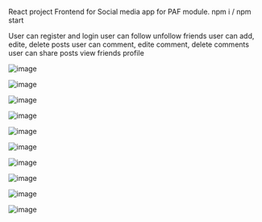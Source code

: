 React project Frontend for Social media app for PAF module.
npm i / npm start

User can register and login 
user can follow unfollow friends
user can add, edite, delete posts
user can comment, edite comment, delete comments
user can share posts
view friends profile



![image](https://github.com/IT21284816/SocialNetwork-Frontend-React/assets/99232799/dc44b9d6-3549-48bc-8181-ac77ed7f29a8)

![image](https://github.com/IT21284816/SocialNetwork-Frontend-React/assets/99232799/eb99ffc3-edfe-4af7-8538-fd78684c6a8c)

![image](https://github.com/IT21284816/SocialNetwork-Frontend-React/assets/99232799/c1af40a2-777f-4b9d-b153-1e72d52f4b72)

![image](https://github.com/IT21284816/SocialNetwork-Frontend-React/assets/99232799/4b37f6e5-cfcf-4df9-a4a3-8cbe5b213394)

![image](https://github.com/IT21284816/SocialNetwork-Frontend-React/assets/99232799/66ec4512-86e5-4744-9e54-5cac9dc5b51c)

![image](https://github.com/IT21284816/SocialNetwork-Frontend-React/assets/99232799/19a36f41-9504-45ec-887f-ee6324c0f145)

![image](https://github.com/IT21284816/SocialNetwork-Frontend-React/assets/99232799/bef27b41-5f2e-4824-b5e5-15dfbbe92409)

![image](https://github.com/IT21284816/SocialNetwork-Frontend-React/assets/99232799/669bfd7a-7717-471c-b005-a817931b2b71)

![image](https://github.com/IT21284816/SocialNetwork-Frontend-React/assets/99232799/4655d61f-f97f-4bd6-86d5-5134da678518)

![image](https://github.com/IT21284816/SocialNetwork-Frontend-React/assets/99232799/12502e58-4660-4be6-a9f8-2ae33dd93e0c)


